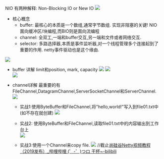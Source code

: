 NIO 有两种解释: Non-Blocking IO or New IO
![](https://img-blog.csdnimg.cn/20201018165241241.png)

- 核心概念
    - buffer: 最核心的本质是一个数组,通常字节数组. 实现非阻塞的关键! NIO面向缓冲区/块编程,而BIO则是面向流编程
    - channel: 全双工,一端和buffer交互,另一端和文件或者网络交互.
    - selector: 多路选择器,本质是事件监听器,对一个线程管理多个连接起到了重要的作用. netty事件驱动也是这个缘由.

![](https://img-blog.csdnimg.cn/20201018164745925.png)

- buffer 详解
limit和position, mark, capacity
![](https://img-blog.csdnimg.cn/20201018171359637.png)
  ![](https://img-blog.csdnimg.cn/20201018171616435.png)  
  ![](https://img-blog.csdnimg.cn/20201018171659466.png)
  
- channel详解
最重要的有FileChannel,DatagramChannel,ServerSocketChannel和ServerChannel.
  ![](https://img-blog.csdnimg.cn/20201018172357146.png)
  - 实战1:使用ByteBuffer和FileChannel,将"hello,world!"写入到file01.txt中(如不存在就创建)
    ![](https://img-blog.csdnimg.cn/20201018175849943.png)
  - 实战2: 使用ByteBuffer和FileChannel,读取file01.txt中的内容输出到工作台上    
    ![](https://img-blog.csdnimg.cn/20201018181353643.png)
    
  - 实战3:使用一个Channel来copy file.
    ![](https://img-blog.csdnimg.cn/20201018181501247.png)
//截止[尚硅谷Netty视频教程（2019发布）_哔哩哔哩 (゜-゜)つロ 干杯~-bilibili ](https://www.bilibili.com/video/BV1DJ411m7NR?p=16)
